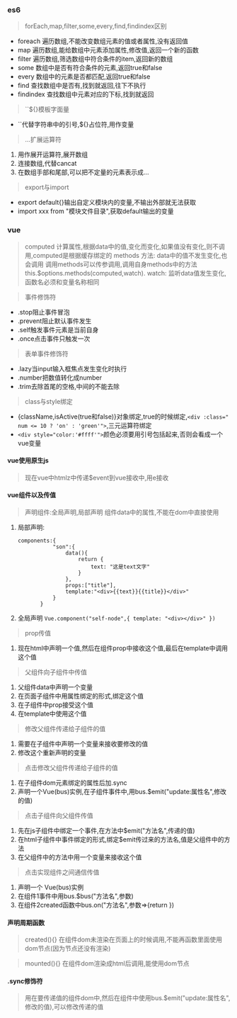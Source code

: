 ### es6
> forEach,map,filter,some,every,find,findindex区别
  + foreach 遍历数组,不能改变数组元素的值或者属性,没有返回值
  + map 遍历数组,能给数组中元素添加属性,修改值,返回一个新的函数
  + filter 遍历数组,筛选数组中符合条件的item,返回新的数组
  + some 数组中是否有符合条件的元素,返回true和false
  + every 数组中的元素是否都匹配,返回true和false
  + find  查找数组中是否有,找到就返回,往下不执行
  + findindex 查找数组中元素对应的下标,找到就返回

 >``${}模板字面量
   + ``代替字符串中的引号,${}占位符,用作变量

> ...扩展运算符
   1. 用作展开运算符,展开数组
   2. 连接数组,代替cancat
   3. 在数组手部和尾部,可以把不定量的元素表示成...

> export与import
  + export default{}输出自定义模块内的变量,不输出外部就无法获取
  + import xxx from "模块文件目录",获取default输出的变量

### vue
> computed 计算属性,根据data中的值,变化而变化,如果值没有变化,则不调用,computed是根据缓存绑定的
> methods 方法: data中的值不发生变化,也会调用
调用methods可以传参调用,调用自身methods中的方法this.$options.methods(computed,watch).
> watch: 监听data值发生变化,函数名必须和变量名称相同

> 事件修饰符
   + .stop阻止事件冒泡
   + .prevent阻止默认事件发生
   + .self触发事件元素是当前自身
   + .once点击事件只触发一次

> 表单事件修饰符
   + .lazy当input输入框焦点发生变化时执行
   + .number把数值转化成number
   + .trim去除首尾的空格,中间的不能去除

> class与style绑定
  + {className,isActive(true和false)}对象绑定,true的时候绑定,`<div :class=" num <= 10 ? 'on' : 'green'">`,三元运算符绑定
  + `<div style="color:'#ffff'">`颜色必须要用引号包括起来,否则会看成一个vue变量

#### vue使用原生js
> 现在vue中htmlz中传递$event到vue接收中,用e接收

#### vue组件以及传值
> 声明组件:全局声明,局部声明
> 组件data中的属性,不能在dom中直接使用
  1. 局部声明: 
     ```
     components:{
                "son":{
                    data(){
                        return {
                            text: "这是text文字"
                        }
                    },
                    props:["title"],
                    template:"<div>{{text}}{{title}}</div>"
                }
            }
     ```
   2. 全局声明
     ```
     Vue.component("self-node",{
            template: "<div></div>"
        })
     ```
> prop传值
  1. 现在html中声明一个值,然后在组件prop中接收这个值,最后在template中调用这个值

> 父组件向子组件中传值
  1. 父组件data中声明一个变量
  2. 在页面子组件中用属性绑定的形式,绑定这个值
  3. 在子组件中prop接受这个值
  4. 在template中使用这个值

> 修改父组件传递给子组件的值
  1. 需要在子组件中声明一个变量来接收要修改的值
  2. 修改这个重新声明的变量
> 点击修改父组件传递给子组件的值
  1. 在子组件dom元素绑定的属性后加.sync
  2. 声明一个Vue(bus)实例,在子组件事件中,用bus.$emit("update:属性名",修改的值)

> 点击子组件向父组件传值
  1. 先在js子组件中绑定一个事件,在方法中$emit("方法名",传递的值)
  2. 在html子组件中事件绑定的形式,绑定$emit传过来的方法名,值是父组件中的方法
  3. 在父组件中的方法中用一个变量来接收这个值

> 点击实现组件之间通信传值
  1. 声明一个 Vue(bus)实例
  2. 在组件1事件中用bus.$bus("方法名",参数)
  3. 在组件2created函数中bus.on("方法名",参数=>{return  })


#### 声明周期函数
> created(){}
  在组件dom未渲染在页面上的时候调用,不能再函数里面使用dom节点(因为节点还没有渲染)

> mounted(){}
 在组件dom渲染成html后调用,能使用dom节点

#### .sync修饰符
> 用在要传递值的组件dom中,然后在组件中使用bus.$emit("update:属性名",修改的值),可以修改传递的值
